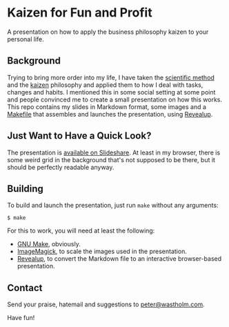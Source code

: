 # Kaizen for Fun and Profit

A presentation on how to apply the business philosophy kaizen to your personal life.


## Background

Trying to bring more order into my life, I have taken the [scientific method](https://en.wikipedia.org/wiki/Scientific_method) and the [kaizen](https://en.wikipedia.org/wiki/Kaizen) philosophy and applied them to how I deal with tasks, changes and habits. I mentioned this in some social setting at some point and people convinced me to create a small presentation on how this works. This repo contains my slides in Markdown format, some images and a [Makefile](https://www.gnu.org/software/make/) that assembles and launches the presentation, using [Revealup](https://metacpan.org/pod/App::revealup).


## Just Want to Have a Quick Look?

The presentation is [available on Slideshare](http://www.slideshare.net/wastholm/kaizen-for-fun-and-profit). At least in my browser, there is some weird grid in the background that's not supposed to be there, but it should be perfectly readable anyway.


## Building

To build and launch the presentation, just run `make` without any arguments:

```
$ make
```

For this to work, you will need at least the following:

* [GNU Make](https://www.gnu.org/software/make/), obviously.
* [ImageMagick](http://www.slideshare.net/wastholm/kaizen-for-fun-and-profit), to scale the images used in the presentation.
* [Revealup](https://metacpan.org/pod/App::revealup), to convert the Markdown file to an interactive browser-based presentation.


## Contact

Send your praise, hatemail and suggestions to [peter@wastholm.com](mailto:peter@wastholm.com).

Have fun!
